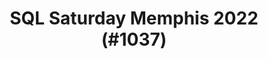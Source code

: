 ---
layout: event
title: "SQL Saturday Memphis 2022 (#1037)"
subtitle: ""
tags: ["Memphis", "Tennessee", "USA", "physical", "2022", "North America"]
thumb: /assets/img/logos/Just_icon_Color_small.png
comments: false
data: SQLSat1037
testevent: 1
---